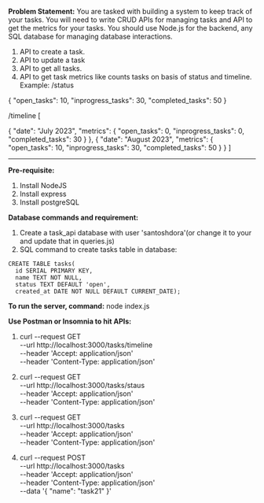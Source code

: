 
**Problem Statement:** 
You are tasked with building a system to keep track of your tasks. You will need to write CRUD APIs for managing tasks and API to get the metrics for your tasks. You should use Node.js for the backend, any SQL database for managing database interactions.
1. API to create a task.
2. API to update a task
3. API to get all tasks.
4. API to get task metrics like counts tasks on basis of status and timeline.
Example:
/status

{
"open_tasks": 10,
"inprogress_tasks": 30,
"completed_tasks": 50
}

/timeline
[

{
"date": "July 2023",
"metrics": {
"open_tasks": 0,
"inprogress_tasks": 0,
"completed_tasks": 30
}
},
{
"date": "August 2023",
"metrics": {
"open_tasks": 10,
"inprogress_tasks": 30,
"completed_tasks": 50
}
}
]

-----------------------------------------------------------------
**Pre-requisite:**
1. Install NodeJS
2. Install express
3. Install postgreSQL

**Database commands and requirement:**

1. Create a task_api database with user 'santoshdora'(or change it to your and update that in queries.js)
2. SQL command to create tasks table in database:

```
CREATE TABLE tasks(
  id SERIAL PRIMARY KEY,
  name TEXT NOT NULL,
  status TEXT DEFAULT 'open',
  created_at DATE NOT NULL DEFAULT CURRENT_DATE);
```

**To run the server, command:**
 node index.js


**Use Postman or Insomnia to hit APIs:**
1. curl --request GET \
  --url http://localhost:3000/tasks/timeline \
  --header 'Accept: application/json' \
  --header 'Content-Type: application/json'

2. curl --request GET \
  --url http://localhost:3000/tasks/staus \
  --header 'Accept: application/json' \
  --header 'Content-Type: application/json'

3. curl --request GET \
  --url http://localhost:3000/tasks \
  --header 'Accept: application/json' \
  --header 'Content-Type: application/json'

4. curl --request POST \
  --url http://localhost:3000/tasks \
  --header 'Accept: application/json' \
  --header 'Content-Type: application/json' \
  --data '{
  "name": "task21"
}'
